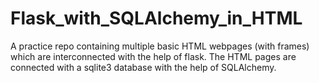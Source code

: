 # Flask_with_SQLAlchemy_in_HTML
A practice repo containing multiple basic HTML webpages (with frames) which are interconnected with the help of flask. The HTML pages are connected with a sqlite3 database with the help of SQLAlchemy. 
